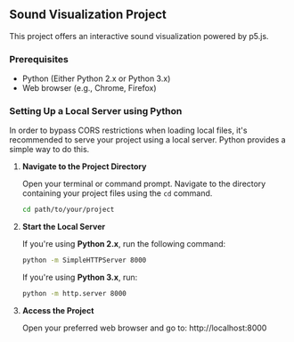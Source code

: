 ## Sound Visualization Project

This project offers an interactive sound visualization powered by p5.js. 

### Prerequisites

- Python (Either Python 2.x or Python 3.x)
- Web browser (e.g., Chrome, Firefox)

### Setting Up a Local Server using Python

In order to bypass CORS restrictions when loading local files, it's recommended to serve your project using a local server. Python provides a simple way to do this.

1. **Navigate to the Project Directory**

   Open your terminal or command prompt. Navigate to the directory containing your project files using the `cd` command.

   ```bash
   cd path/to/your/project
   
2. **Start the Local Server**

    If you're using **Python 2.x**, run the following command:
    ```bash
    python -m SimpleHTTPServer 8000
    ```
   If you're using **Python 3.x**, run:
    ```bash
    python -m http.server 8000
    ```
3. **Access the Project**

    Open your preferred web browser and go to:
    http://localhost:8000

